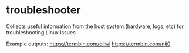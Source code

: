 # troubleshooter
Collects useful information from the host system (hardware, logs, etc) for troubleshooting Linux issues

Example outputs:
https://termbin.com/oliwi
https://termbin.com/nij0
